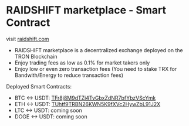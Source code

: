 # RAIDSHIFT marketplace - Smart Contract

visit [raidshift.com](http://raidshift.com)

* RAIDSHIFT marketplace is a decentralized exchange deployed on the TRON Blockchain
* Enjoy trading fees as low as 0.1% for market takers only
* Enjoy low or even zero transaction fees (You need to stake TRX for Bandwith/Energy to reduce transaction fees)

Deployed Smart Contracts:

* BTC <-> USDT: [TFr8j8M9dTZi4TvGbxZdNR7bfYbzVScYmk](https://tronscan.io/#/contract/TFr8j8M9dTZi4TvGbxZdNR7bfYbzVScYmk/code)
* ETH <-> USDT: [TUhtf9TRBN26KWN5K9fXVc2HywZbL91J2X](https://tronscan.io/#/contract/TUhtf9TRBN26KWN5K9fXVc2HywZbL91J2X/code)
* LTC <-> USDT: coming soon
* DOGE <-> USDT: coming soon